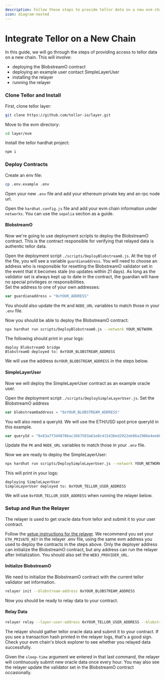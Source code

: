 ```yaml
---
description: Follow these steps to provide tellor data on a new evm chain
icon: diagram-nested
---
```


# Integrate Tellor on a New Chain

In this guide, we will go through the steps of providing access to tellor data on a new chain. This will involve:

* deploying the BlobstreamO contract
* deploying an example user contact SimpleLayerUser
* installing the relayer
* running the relayer

### Clone Tellor and Install

First, clone tellor layer:

```bash
git clone https://github.com/tellor-io/layer.git
```

Move to the evm directory:

```bash
cd layer/evm
```

Install the tellor hardhat project:

```bash
npm i
```

### Deploy Contracts

Create an env file:

```bash
cp .env.example .env
```

Open your new `.env` file and add your ethereum private key and an rpc node url.

Open the `hardhat.config.js` file and add your evm chain information under `networks`. You can use the `sepolia` section as a guide.

#### BlobstreamO

Now we're going to use deployment scripts to deploy the BlobstreamO contract. This is the contract responsible for verifying that relayed data is authentic tellor data.

Open the deployment script `./scripts/DeployBlobstreamO.js`. At the top of the file, you will see a variable `guardianaddress`. You will need to choose an address who is responsible for resetting the BlobstreamO validator set in the event that it becomes stale (no updates within 21 days). As long as the validator set is always kept up to date in the contract, the guardian will have no special privileges or responsibilities.\
Set the address to one of your own addresses:

```js
var guardianaddress = "0xYOUR_ADDRESS"
```

You should also update the `PK` and `NODE_URL` variables to match those in your `.env` file.

Now you should be able to deploy the BlobstreamO contract:

```bash
npx hardhat run scripts/DeployBlobstreamO.js --network YOUR_NETWORK
```

The following should print in your logs:

```
deploy BlobstreamO bridge
BlobstreamO deployed to: 0xYOUR_BLOBSTREAM_ADDRESS
```

We will use the address `0xYOUR_BLOBSTREAM_ADDRESS` in the steps below.

#### SimpleLayerUser

Now we will deploy the SimpleLayerUser contract as an example oracle user.

Open the deployment script `./scripts/DeploySimpleLayerUser.js`. Set the BlobstreamO address

```js
var blobstreamOaddress = "0xYOUR_BLOBSTREAM_ADDRESS"
```

You will also need a queryId. We will use the ETH/USD spot price queryId in this example.

```js
var queryId = "0x83a7f3d48786ac2667503a61e8c415438ed2922eb86a2906e4ee66d9a2ce4992"
```

Update the `PK` and `NODE_URL` variables to match those in your `.env` file.

Now we are ready to deploy the SimpleLayerUser:

```bash
npx hardhat run scripts/DeploySimpleLayerUser.js --network YOUR_NETWORK
```

This will print in your logs:

```
deploying SimpleLayerUser
SimpleLayerUser deployed to: 0xYOUR_TELLOR_USER_ADDRESS
```

We will use `0xYOUR_TELLOR_USER_ADDRESS` when running the relayer below.

### Setup and Run the Relayer

The relayer is used to get oracle data from tellor and submit it to your user contract.

Follow the [setup instructions for the relayer](https://docs.tellor.io/layer-docs/using-tellor-data/relay-data-to-evm-chains). We recommend you set your `ETH_PRIVATE_KEY` in the relayer .env file, using the same evm address you used to deploy the contracts in the steps above. Only the deployer address can initialize the BlobstreamO contract, but any address can run the relayer after initialization. You should also set the `WEB3_PROVIDER_URL`.

#### Initialize BlobstreamO

We need to initialize the BlobstreamO contract with the current tellor validator set information.

```bash
relayer init --blobstream-address 0xYOUR_BLOBSTREAM_ADDRESS
```

Now you should be ready to relay data to your contract.

#### Relay Data

```bash
relayer relay --layer-user-address 0xYOUR_TELLOR_USER_ADDRESS --blobstream-address 0xYOUR_BLOBSTREAM_ADDRESS --contract-type SimpleLayerUser --sleep-time 3600
```

The relayer should gather tellor oracle data and submit it to your contract. If you see a transaction hash printed in the relayer logs, that's a good sign. Check your evm chain's block explorer to see whether you relayed data successfully.

Given the `sleep-time` argument we entered in that last command, the relayer will continuously submit new oracle data once every hour. You may also see the relayer update the validator set in the BlobstreamO contract occasionally.
